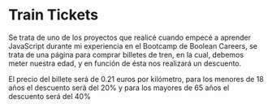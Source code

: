 <h1> Train Tickets </h1>

<p> Se trata de uno de los proyectos que realicé cuando empecé a aprender JavaScript durante mi experiencia en el Bootcamp de Boolean Careers, se trata de una página para
comprar billetes de tren, en la cual, debemos meter nuestra edad, y en función de ésta nos realizará un descuento.</p>

<p> El precio del billete será de 0.21 euros por kilómetro, para los menores de 18 años el descuento será del 20% y para los mayores de 65 años el descuento será del 40% </p>
